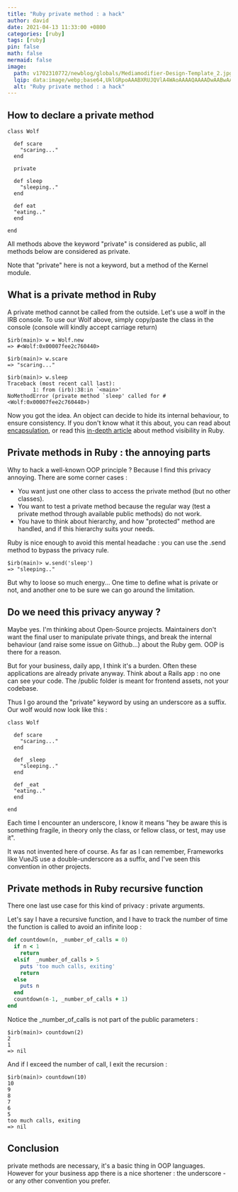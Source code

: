 ```yaml
---
title: "Ruby private method : a hack"
author: david
date: 2021-04-13 11:33:00 +0800
categories: [ruby]
tags: [ruby]
pin: false
math: false
mermaid: false
image:
  path: v1702310772/newblog/globals/Mediamodifier-Design-Template_2.jpg
  lqip: data:image/webp;base64,UklGRpoAAABXRUJQVlA4WAoAAAAQAAAADwAABwAAQUxQSDIAAAARL0AmbZurmr57yyIiqE8oiG0bejIYEQTgqiDA9vqnsUSI6H+oAERp2HZ65qP/VIAWAFZQOCBCAAAA8AEAnQEqEAAIAAVAfCWkAALp8sF8rgRgAP7o9FDvMCkMde9PK7euH5M1m6VWoDXf2FkP3BqV0ZYbO6NA/VFIAAAA
  alt: "Ruby private method : a hack"
---
```


## How to declare a private method

```
class Wolf

  def scare
    "scaring..."
  end
  
  private
  
  def sleep
    "sleeping.."
  end
  
  def eat
  "eating.."
  end
  
end
```

All methods above the keyword "private" is considered as public, all methods below are considered as private.

Note that "private" here is not a keyword, but a method of the Kernel module.

## What is a private method in Ruby

A private method cannot be called from the outside. Let's use a wolf in the IRB console. To use our Wolf above, simply copy/paste the class in the console (console will kindly accept carriage return)

```shell
$irb(main)> w = Wolf.new
=> #<Wolf:0x00007fee2c760440>

$irb(main)> w.scare
=> "scaring..."

$irb(main)> w.sleep
Traceback (most recent call last):
        1: from (irb):38:in `<main>'
NoMethodError (private method `sleep' called for #<Wolf:0x00007fee2c760440>)
```

Now you got the idea. An object can decide to hide its internal behaviour, to ensure consistency. If you don't know what it this about, you can read about [encapsulation](https://en.wikipedia.org/wiki/Encapsulation_%28computer_programming%29), or read this [in-depth article](https://www.rubyguides.com/2018/10/method-visibility/) about method visibility in Ruby.

## Private methods in Ruby : the annoying parts

Why to hack a well-known OOP principle ? Because I find this privacy annoying. There are some corner cases :

 - You want just one other class to access the private method (but no other classes).
 - You want to test a private method because the regular way (test a private method through available public methods) do not work.
 - You have to think about hierarchy, and how "protected" method are handled, and if this hierarchy suits your needs.

Ruby is nice enough to avoid this mental headache : you can use the .send method to bypass the privacy rule.

```
$irb(main)> w.send('sleep')
=> "sleeping.."
```

But why to loose so much energy... One time to define what is private or not, and another one to be sure we can go around the limitation.

## Do we need this privacy anyway ?

Maybe yes. I'm thinking about Open-Source projects. Maintainers don't want the final user to manipulate private things, and break the internal behaviour (and raise some issue on Github...) about the Ruby gem. OOP is there for a reason.

But for your business, daily app, I think it's a burden.  Often these applications are already private anyway. Think about a Rails app : no one can see your code. The /public folder is meant for frontend assets, not your codebase. 

Thus I go around the "private" keyword by using an underscore as a suffix. Our wolf would now look like this :

```
class Wolf

  def scare
    "scaring..."
  end
  
  def _sleep
    "sleeping.."
  end
  
  def _eat
  "eating.."
  end
  
end
```

Each time I encounter an underscore, I know it means "hey be aware this is something fragile, in theory only the class, or fellow class, or test, may use it".

It was not invented here of course. As far as I can remember, Frameworks like VueJS use a double-underscore as a suffix, and I've seen this convention in other projects.

## Private methods in Ruby recursive function

There one last use case for this kind of privacy : private arguments.

Let's say I have a recursive function, and I have to track the number of time the function is called to avoid an infinite loop :

```ruby
def countdown(n, _number_of_calls = 0)
  if n < 1
    return
  elsif  _number_of_calls > 5
    puts 'too much calls, exiting'
    return
  else
    puts n
  end
  countdown(n-1, _number_of_calls + 1)
end  
```

Notice the _number_of_calls is not part of the public parameters :
```
$irb(main)> countdown(2)
2
1
=> nil
```

And if I exceed the number of call, I exit the recursion :

```
$irb(main)> countdown(10)
10
9
8
7
6
5
too much calls, exiting
=> nil
```

## Conclusion

private methods are necessary, it's a basic thing in OOP languages. However for your business app there is a nice shortener : the underscore - or any other convention you prefer.